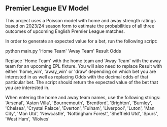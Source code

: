 ## Premier League EV Model

This project uses a Poisson model with home and away strength ratings based on 2023/24 season form to estimate the probabilities of all three outcomes of upcoming English Premier League matches.

In order to generate an expected value for a bet, run the following script:

python main.py 'Home Team' 'Away Team' Result Odds

Replace 'Home Team' with the home team and 'Away Team' with the away team for an upcoming EPL fixture. You will also need to replace Result with either 'home_win', 'away_win' or 'draw' depending on which bet you are interested in as well as replacing Odds with the decimal odds of that particular bet. The script should return the expected value of the bet that you are interested in.

When entering the home and away team names, use the following strings:
'Arsenal',
'Aston Villa',
'Bournemouth',
'Brentford',
'Brighton',
'Burnley',
'Chelsea',
'Crystal Palace',
'Everton',
'Fulham',
'Liverpool',
'Luton',
'Man City',
'Man Utd',
'Newcastle',
'Nottingham Forest',
'Sheffield Utd',
'Spurs',
'West Ham',
'Wolves'
